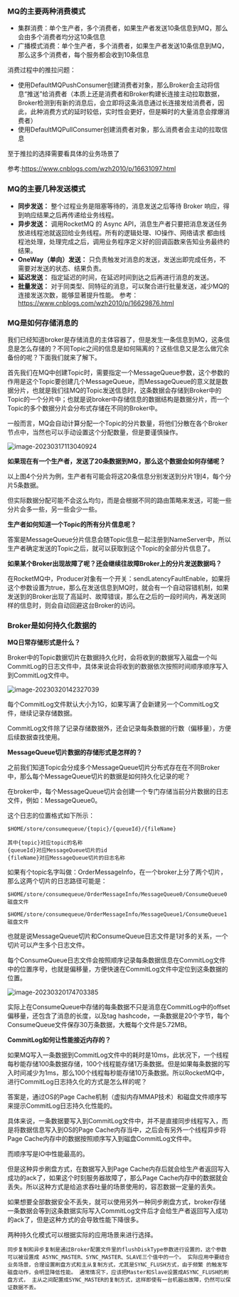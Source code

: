### MQ的主要两种消费模式

- 集群消费：单个生产者，多个消费者，如果生产者发送10条信息到MQ，那么会由多个消费者均分这10条信息
- 广播模式消费：单个生产者，多个消费者，如果生产者发送10条信息到MQ，那么这多个消费者，每个服务都会收到10条信息

消费过程中的推拉问题：

- 使用DefaultMQPushConsumer创建消费者对象，那么Broker会主动将信息“推送”给消费者（本质上还是消费者和Broker构建长连接主动拉取数据，Broker检测到有新的消息后，会立即将这条消息通过长连接发给消费者，因此，此种消费方式的延时较低，实时性会更好，但是瞬时的大量消息会撑爆消费者）
- 使用DefaultMQPullConsumer创建消费者对象，那么消费者会主动的拉取信息

至于推拉的选择需要看具体的业务场景了

参考:https://www.cnblogs.com/wzh2010/p/16631097.html

### MQ的主要几种发送模式

- **同步发送：** 整个过程业务是阻塞等待的，消息发送之后等待 Broker 响应，得到响应结果之后再传递给业务线程。
- **异步发送：** 调用RocketMQ 的 Async API，消息生产者只要把消息发送任务放进线程池就返回给业务线程。所有的逻辑处理、IO操作、网络请求 都由线程池处理，处理完成之后，调用业务程序定义好的回调函数来告知业务最终的结果。
- **OneWay（单向）发送：** 只负责触发对消息的发送，发送出即完成任务，不需要对发送的状态、结果负责。
- **延迟发送：** 指定延迟的时间，在延迟时间到达之后再进行消息的发送。
- **批量发送：** 对于同类型、同特征的消息，可以聚合进行批量发送，减少MQ的连接发送次数，能够显著提升性能。
  参考：https://www.cnblogs.com/wzh2010/p/16629876.html

### MQ是如何存储消息的

我们已经知道broker是存储消息的主体容器了，但是发生一条信息到MQ，这条信息是怎么存储的？不同Topic之间的信息是如何隔离的？这些信息又是怎么做冗余备份的呢？下面我们就来了解下。

首先我们在MQ中创建Topic时，需要指定一个MessageQueue参数，这个参数的作用是这个Topic要创建几个MessageQueue，而MessageQueue的意义就是数据分片，也就是我们往MQ的Topic发送信息时，这条数据会存储到Broker中的Topic的一个分片中；也就是说broker中存储信息的数据结构是数据分片，而一个Topic的多个数据分片会分布式存储在不同的Broker中。

一般而言，MQ会自动计算分配一个Topic的分片数量，将他们分散在各个Broker节点中，当然也可以手动设置这个分配数量，但是要谨慎操作。

![image-20230317113040924](https://alex-img-1253982387.cos.ap-nanjing.myqcloud.com/Typora-wm/202303171130164.png)

**如果现在有一个生产者，发送了20条数据到MQ，那么这个数据会如何存储呢？**

以上图4个分片为例，生产者有可能会将这20条信息分别发送到分片1到4，每个分片5条数据。

但实际数据分配可能不会这么均匀，而是会根据不同的路由策略来发送，可能一些分片会多一些，另一些会少一些。

**生产者如何知道一个Topic的所有分片信息呢？**

答案是MessageQueue分片信息会随Topic信息一起注册到NameServer中，所以生产者确定发送的Topic之后，就可以获取到这个Topic的全部分片信息了。

**如果某个Broker出现故障了呢？还会继续往故障Broker上的分片发送数据吗？**

在RocketMQ中，Producer对象有一个开关：sendLatencyFaultEnable，如果将这个参数设置为true，那么在发送信息到MQ时，就会有一个自动容错机制，如果发送到的Broker出现了高延时、故障错误，那么在之后的一段时间内，再发送同样的信息时，则会自动回避这台Broker的访问。

### Broker是如何持久化数据的

**MQ日常存储形式是什么？**

Broker中的Topic数据切片在数据持久化时，会将收到的数据写入磁盘一个叫CommitLog的日志文件中，具体来说会将收到的数据依次按照时间顺序顺序写入到CommitLog文件中。

![image-20230320142327039](https://alex-img-1253982387.cos.ap-nanjing.myqcloud.com/Typora-wm/202303201423951.png)

每个CommitLog文件默认大小为1G，如果写满了会新建另一个CommitLog文件，继续记录存储数据。

CommitLog文件除了记录存储数据外，还会记录每条数据的行数（偏移量），方便后续数据查找使用。

**MessageQueue切片数据的存储形式是怎样的？**

之前我们知道Topic会分成多个MessageQueue切片分布式存在在不同Broker中，那么每个MessageQueue切片的数据是如何持久化记录的呢？

在broker中，每个MessageQueue切片会创建一个专门存储当前分片数据的日志文件，例如：MessageQueue0。

这个日志的位置格式如下所示：

```
$HOME/store/consumequeue/{topic}/{queueId}/{fileName}

其中{topic}对应topic的名称
{queueId}对应MessageQueue切片的id
{fileName}对应MessageQueue切片的日志名称
```

如果有个topic名字叫做：OrderMessageInfo，在一个broker上分了两个切片，那么这两个切片的日志路径可能是：

```
$HOME/store/consumequeue/OrderMessageInfo/MessageQueue0/ConsumeQueue0磁盘文件

$HOME/store/consumequeue/OrderMessageInfo/MessageQueue1/ConsumeQueue1磁盘文件
```

也就是说MessageQueue切片和ConsumeQueue日志文件是1对多的关系，一个切片可以产生多个日志文件。

每个ConsumeQueue日志文件会按照顺序记录每条数据信息在CommitLog文件中的位置序号，也就是偏移量，方便快速在CommitLog文件中定位到这条数据的位置。

![image-20230320174703385](https://alex-img-1253982387.cos.ap-nanjing.myqcloud.com/Typora-wm/202303201747513.png)

实际上在ConsumeQueue中存储的每条数据不只是消息在CommitLog中的offset偏移量，还包含了消息的长度，以及tag hashcode，一条数据是20个字节，每个ConsumeQueue文件保存30万条数据，大概每个文件是5.72MB。



**CommitLog如何让性能接近内存的？**

如果MQ写入一条数据到CommitLog文件中的耗时是10ms，此状况下，一个线程每秒能存储100条数据存储，100个线程能存储1万条数据。但是如果每条数据的写入时间减少为1ms，那么100个线程每秒能存储10万条数据。所以RocketMQ中，进行CommitLog日志持久化的方式是怎么样的呢？

答案是，通过OS的Page Cache机制（虚拟内存MMAP技术）和磁盘文件顺序写来提示CommitLog日志持久化性能的。

具体来说，一条数据要写入到CommitLog文件中，并不是直接同步线程写入，而是将数据信息写入到OS的Page Cache内存当中，之后会有另外一个线程异步将Page Cache内存中的数据按照顺序写入到磁盘CommitLog文件中。

而顺序写是IO中性能最高的。

但是这种异步刷盘方式，在数据写入到Page Cache内存后就会给生产者返回写入成功的ack了，如果这个时刻服务器故障了，那么Page Cache内存中的数据就会丢失。所以这种方式是给追求吞吐量的场景使用的，容忍数据一定量的丢失。

如果想要全部数据安全不丢失，就可以使用另外一种同步刷盘方式，broker存储一条数据会等到这条数据实际写入CommitLog文件后才会给生产者返回写入成功的ack了，但是这种方式的会导致性能下降很多。

两种持久化模式可以根据实际的应用场景来进行选择。

```
同步复制和异步复制是通过Broker配置文件里的flushDiskType参数进行设置的，这个参数可以被设置成 ASYNC_MASTER、SYNC_MASTER、SLAVE三个值中的一个。 实际应用中要结合业务场景，合理设置刷盘方式和主从复制方式，尤其是SYNC_FLUSH方式，由于频繁 的触发写磁盘动作，会明显降低性能。 通常情况下，应该把Master和Slave设置成ASYNC_FLUSH的刷盘方式， 主从之间配置成SYNC_MASTER的复制方式，这样即使有一台机器出故障，仍然可以保证数据不丢。
```

